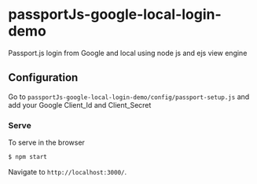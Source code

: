 # passportJs-google-local-login-demo
Passport.js login from Google and local using node js and ejs view engine

## Configuration
Go to `passportJs-google-local-login-demo/config/passport-setup.js` and add your Google Client_Id and Client_Secret

### Serve
To serve in the browser

```sh
$ npm start
```

Navigate to `http://localhost:3000/`.
